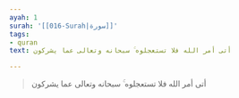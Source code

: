 ```yaml
---
ayah: 1
surah: '[[016-Surah|سورة]]'
tags:
- quran
text: أتى أمر الله فلا تستعجلوه ۚ سبحانه وتعالى عما يشركون

---
```

> أتى أمر الله فلا تستعجلوه ۚ سبحانه وتعالى عما يشركون
